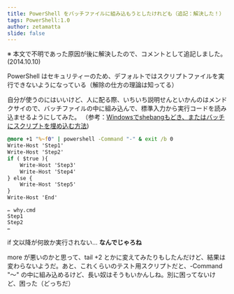 ```yaml
---
title: PowerShell をバッチファイルに組み込もうとしたけれども（追記：解決した！）
tags: PowerShell:1.0
author: zetamatta
slide: false
---
```

※ 本文で不明であった原因が後に解決したので、コメントとして追記しました。(2014.10.10)

PowerShell はセキュリティーのため、デフォルトではスクリプトファイルを実行できないようになっている（解除の仕方の理論は知ってる）

自分が使うのにはいいけど、人に配る際、いちいち説明せんといかんのはメンドクサイので、バッチファイルの中に組み込んで、標準入力から実行コードを読み込ませるようにしてみた。
（参考：[Windowsでshebangもどき、またはバッチにスクリプトを埋め込む方法](http://qiita.com/snipsnipsnip/items/50e4ca88e3ce3f8cffda))

```ps1:why.cmd
@more +1 "%~f0" | powershell -Command "-" & exit /b 0
Write-Host 'Step1'
Write-Host 'Step2'
if ( $true ){
    Write-Host 'Step3'
    Write-Host 'Step4'
} else {
    Write-Host 'Step5'
}
Write-Host 'End'
```

```text:実行結果
✏ why.cmd
Step1
Step2
✏
```

if 文以降が何故か実行されない… **なんでじゃろね**

more が悪いのかと思って、tail +2 とかに変えてみたりもしたんだけど、結果は変わらないようだ。あと、これくらいのテスト用スクリプトだと、-Command "～" の中に組み込めるけど、長い奴はそうもいかんしね。別に困ってないけど、困った（どっちだ）

